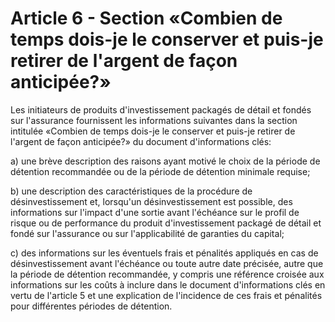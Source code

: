 # Article 6 - Section «Combien de temps dois-je le conserver et puis-je retirer de l'argent de façon anticipée?»


Les initiateurs de produits d'investissement packagés de détail et fondés sur l'assurance fournissent les informations suivantes dans la section intitulée «Combien de temps dois-je le conserver et puis-je retirer de l'argent de façon anticipée?» du document d'informations clés:

a) une brève description des raisons ayant motivé le choix de la période de détention recommandée ou de la période de détention minimale requise;

b) une description des caractéristiques de la procédure de désinvestissement et, lorsqu'un désinvestissement est possible, des informations sur l'impact d'une sortie avant l'échéance sur le profil de risque ou de performance du produit d'investissement packagé de détail et fondé sur l'assurance ou sur l'applicabilité de garanties du capital;

c) des informations sur les éventuels frais et pénalités appliqués en cas de désinvestissement avant l'échéance ou toute autre date précisée, autre que la période de détention recommandée, y compris une référence croisée aux informations sur les coûts à inclure dans le document d'informations clés en vertu de l'article 5 et une explication de l'incidence de ces frais et pénalités pour différentes périodes de détention.
